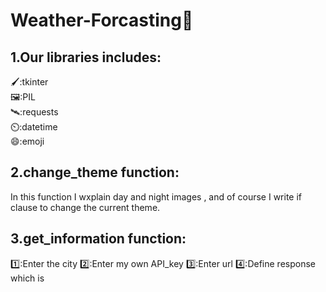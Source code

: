 # Weather-Forcasting🌈

## 1.Our libraries includes: 
  🖌️:tkinter  
  🖼️:PIL  
  🛰️:requests  
  ⏲️:datetime  
  😄:emoji

## 2.change_theme function:
  In this function I wxplain day and night images ,
  and of course I write if clause to change the current theme. 

## 3.get_information function:
  1️⃣:Enter the city
  2️⃣:Enter my own API_key
  3️⃣:Enter url
  4️⃣:Define response which is 
